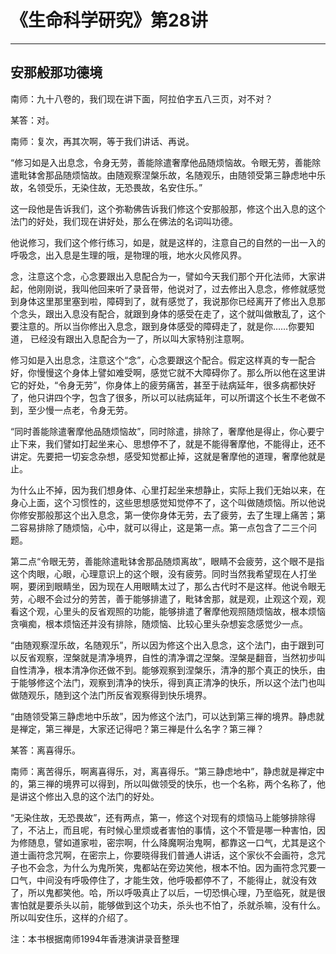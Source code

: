 # 《生命科学研究》第28讲

------

## 安那般那功德境

南师：九十八卷的，我们现在讲下面，阿拉伯字五八三页，对不对？

某答：对。

南师：复次，再其次啊，等于我们讲话、再说。

“修习如是入出息念，令身无劳，善能除遣奢摩他品随烦恼故。令眼无劳，善能除遣毗钵舍那品随烦恼故。由随观察涅槃乐故，名随观乐，由随领受第三静虑地中乐故，名领受乐，无染住故，无恐畏故，名安住乐。”

这一段他是告诉我们，这个弥勒佛告诉我们修这个安那般那，修这个出入息的这个法门的好处，我们现在讲好处，那么在佛法的名词叫功德。

他说修习，我们这个修行练习，如是，就是这样的，注意自己的自然的一出一入的呼吸念，出入息是生理的哦，是物理的哦，地水火风修风界。

念，注意这个念，心念要跟出入息配合为一，譬如今天我们那个开化法师，大家讲起，他刚刚说，我叫他回来听了录音带，他说对了，过去修出入息念，修修就感觉到身体这里那里塞到啦，障碍到了，就有感觉了，我说那你已经离开了修出入息那个念头，跟出入息没有配合，就跟到身体的感受在走了，这个就叫做散乱了，这个要注意的。所以当你修出入息念，跟到身体感受的障碍走了，就是你……你要知道， 已经没有跟出入息配合为一了，所以叫大家特别注意啊。

修习如是入出息念，注意这个“念”，心念要跟这个配合。假定这样真的专一配合好，你慢慢这个身体上譬如难受啊，感觉它就不大障碍你了。那么所以他在这里讲它的好处，“令身无劳”，你身体上的疲劳痛苦，甚至于祛病延年，很多病都快好了，他只讲四个字，包含了很多，所以可以祛病延年，可以所谓这个长生不老做不到，至少慢一点老，令身无劳。

“同时善能除遣奢摩他品随烦恼故”，同时除遣，排除了，奢摩他是得止，你心要宁止下来，我们譬如打起坐来心、思想停不了，就是不能得奢摩他，不能得止，还不讲定。先要把一切妄念杂想，感受知觉都止掉，这就是奢摩他的道理，奢摩他就是止。

为什么止不掉，因为我们想身体、心里打起坐来想静止，实际上我们无始以来，在身心上面，这个习惯性的，这些思想感觉知觉停不了，这个叫做随烦恼。所以他说你修安那般那这个出入息念，第一使你身体无劳，去了疲劳，去了生理上痛苦；第二容易排除了随烦恼，心中，就可以得止，这是第一点。第一点包含了二三个问题。

第二点“令眼无劳，善能除遣毗钵舍那品随烦离故”，眼睛不会疲劳，这个眼不是指这个肉眼，心眼，心理意识上的这个眼，没有疲劳。同时当然我希望现在人打坐啊，要闭到眼睛坐，因为现在人用眼睛太过了，那么古代时不是这样。他说令眼无劳，心眼不会过分的劳苦，善于能够排遣了，毗钵舍那，就是观，止观这个观，观看这个观，心里头的反省观照的功能，能够排遣了奢摩他观照随烦恼故，根本烦恼贪嗔痴，根本烦恼还并没有排除，随烦恼、比较心里头杂想妄念感觉少一点。

“由随观察涅乐故，名随观乐”，所以因为修这个出入息念，这个法门，由于跟到可以反省观察，涅槃就是清净境界，自性的清净谓之涅槃。涅槃是翻音，当然初步叫自性清净，根本清净你还做不到。能够观察到涅槃乐，清净的那个真正的快乐，由于能够修这个法门，观察到清净的快乐，得到真正清净的快乐，所以这个法门也叫做随观乐，随到这个法门所反省观察得到快乐境界。

“由随领受第三静虑地中乐故”，因为修这个法门，可以达到第三禅的境界。静虑就是禅定，第三禅是，大家还记得吧？第三禅是什么名字？第三禅？

某答：离喜得乐。

南师：离苦得乐，啊离喜得乐，对，离喜得乐。“第三静虑地中”，静虑就是禅定中的，第三禅的境界可以得到，所以叫做领受的快乐，也一个名称，两个名称了，他是讲这个修出入息的这个法门的好处。

“无染住故，无恐畏故”，还有两点，第一，修这个对现有的烦恼马上能够排除得了，不沾上，而且呢，有时候心里烦或者害怕的事情，这个不管是哪一种害怕，因为修随息，譬如道家啦，密宗啊，什么降魔啊治鬼啊，都靠这一口气，尤其是这个道士画符念咒啊，在密宗上，你要晓得我们普通人讲话，这个家伙不会画符，念咒子也不会念，为什么为鬼所笑，鬼都站在旁边笑他，根本不怕。因为画符念咒要一口气，中间没有呼吸停住了，才能生效，他呼吸都停不了，不能得止，就没有效了，所以鬼都笑他。哈，所以呼吸真止了以后，一切恐惧心理，乃至临死，就是很害怕就是要杀头以前，能够做到这个功夫，杀头也不怕了，杀就杀嘛，没有什么。所以叫安住乐，这样的介绍了。

注：本书根据南师1994年香港演讲录音整理

